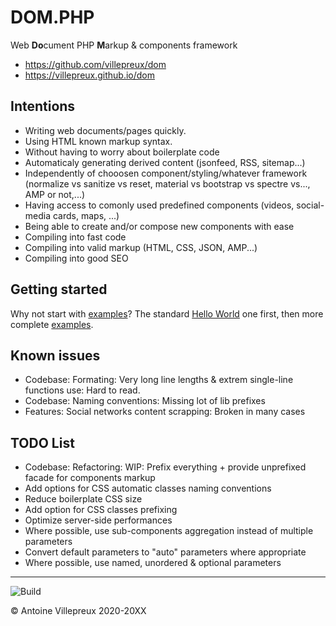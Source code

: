 # DOM.PHP

Web **Do**cument PHP **M**arkup & components framework

  * https://github.com/villepreux/dom
  * https://villepreux.github.io/dom


## Intentions

  * Writing web documents/pages quickly.
  * Using HTML known markup syntax.
  * Without having to worry about boilerplate code
  * Automaticaly generating derived content (jsonfeed, RSS, sitemap...)
  * Independently of chooosen component/styling/whatever framework (normalize vs sanitize vs reset, material vs bootstrap vs spectre vs..., AMP or not,...)
  * Having access to comonly used predefined components (videos, social-media cards, maps, ...)
  * Being able to create and/or compose new components with ease
  * Compiling into fast code
  * Compiling into valid markup (HTML, CSS, JSON, AMP...)
  * Compiling into good SEO


## Getting started

Why not start with [examples](https://github.com/villepreux/dom/tree/master/examples)?
The standard [Hello World](https://github.com/villepreux/dom/tree/master/examples/helloworld/index.php) one first, then more complete [examples](https://github.com/villepreux/dom/tree/master/examples).


## Known issues

  * Codebase: Formating: Very long line lengths & extrem single-line functions use: Hard to read.
  * Codebase: Naming conventions: Missing lot of lib prefixes
  * Features: Social networks content scrapping: Broken in many cases


## TODO List

  * Codebase: Refactoring: WIP: Prefix everything + provide unprefixed facade for components markup
  * Add options for CSS automatic classes naming conventions
  * Reduce boilerplate CSS size
  * Add option for CSS classes prefixing
  * Optimize server-side performances
  * Where possible, use sub-components aggregation instead of multiple parameters
  * Convert default parameters to "auto" parameters where appropriate
  * Where possible, use named, unordered & optional parameters


----

![Build](https://github.com/villepreux/dom/workflows/Build/badge.svg)

© Antoine Villepreux 2020-20XX
